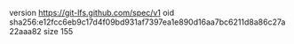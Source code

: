 version https://git-lfs.github.com/spec/v1
oid sha256:e12fcc6eb9c17d4f09bd931af7397ea1e890d16aa7bc6211d8a86c27a22aaa82
size 155
